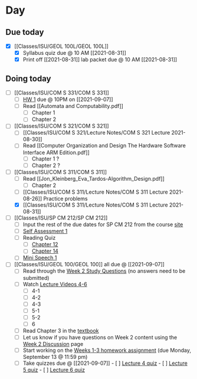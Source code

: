 

# Day 

## Due today
- [x] [[Classes/ISU/GEOL 100L/GEOL 100L]]
	- [x] Syllabus quiz due @ 10 AM [[2021-08-31]]
	- [x] Print off [[2021-08-31]] lab packet due @ 10 AM [[2021-08-31]]

## Doing today

- [ ] [[Classes/ISU/COM S 331/COM S 331]]
	- [ ] [HW 1](https://canvas.iastate.edu/courses/86358/assignments/1529811) due @ 10PM on [[2021-09-07]]
	- [ ] Read [[Automata and Computability.pdf]]
		- [ ] Chapter 1
		- [ ] Chapter 2
- [ ] [[Classes/ISU/COM S 321/COM S 321]]
	- [ ] [[Classes/ISU/COM S 321/Lecture Notes/COM S 321 Lecture 2021-08-30]]
	- [ ] Read [[Computer Organization and Design The Hardware Software Interface ARM Edition.pdf]]
		- [ ] Chapter 1 ?
		- [ ] Chapter 2 ?
- [ ] [[Classes/ISU/COM S 311/COM S 311]]
	- [ ] Read [[Jon_Kleinberg_Eva_Tardos-Algorithm_Design.pdf]]
		- [ ] Chapter 2
	- [ ] [[Classes/ISU/COM S 311/Lecture Notes/COM S 311 Lecture 2021-08-26]] Practice problems
	- [x] [[Classes/ISU/COM S 311/Lecture Notes/COM S 311 Lecture 2021-08-31]]
- [ ]   [[Classes/ISU/SP CM 212/SP CM 212]]
	- [ ]   Input the rest of the due dates for SP CM 212 from the course [site](https://canvas.iastate.edu/courses/84042/modules#module_495984)
	- [ ]   [Self Assessment 1](https://canvas.iastate.edu/courses/84042/assignments/1475942?module_item_id=3822531)
	- [ ]   Reading Quiz
		- [ ]   [Chapter 12](https://canvas.iastate.edu/courses/84042/assignments/1475304?module_item_id=3822543)
		- [ ]   [Chapter 14](https://canvas.iastate.edu/courses/84042/assignments/1475347?module_item_id=3822561)
	- [ ]   [Mini Speech 1](https://canvas.iastate.edu/courses/84042/assignments/1475844?module_item_id=3822586)
- [ ] [[Classes/ISU/GEOL 100/GEOL 100]] all due @ [[2021-09-07]]
	- [ ] Read through the [Week 2 Study Questions](https://canvas.iastate.edu/courses/82791/pages/study-questions-for-week-2 "Study Questions for Week 2")[](https://canvas.iastate.edu/courses/74161/pages/study-questions-for-week-2 "Study Questions for Week 2") (no answers need to be submitted)
	- [ ] Watch [Lecture Videos 4-6](https://canvas.iastate.edu/courses/82791/pages/week-2-lecture-videos)
		- [ ] 4-1
		- [ ] 4-2
		- [ ] 4-3
		- [ ] 5-1
		- [ ] 5-2
		- [ ] 6
	- [ ]  Read Chapter 3 in the [textbook](https://canvas.iastate.edu/courses/82791/external_tools/4157)
	- [ ]   Let us know if you have questions on Week 2 content using the [Week 2 Discussion](https://canvas.iastate.edu/courses/82791/discussion_topics/958079 "Have questions on Week 2 content?") page[](https://canvas.iastate.edu/courses/74161/discussion_topics/719159 "Have questions on Week 2 content?")
	- [ ]   Start working on the [Weeks 1-3 homework assignment](https://canvas.iastate.edu/courses/82791/quizzes/343324 "Weeks 1-3 Homework") (due Monday, September 13 @ 11:59 pm)
	- [ ]    Take quizzes due @ [[2021-09-07]]
		- [ ]  [Lecture 4 quiz](https://canvas.iastate.edu/courses/82791/quizzes/343715)
		- [ ]  [Lecture 5 quiz](https://canvas.iastate.edu/courses/82791/quizzes/343716)
		- [ ]  [Lecture 6 quiz](https://canvas.iastate.edu/courses/82791/quizzes/343717)